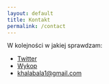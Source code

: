 ```yaml
---
layout: default
title: Kontakt
permalink: /contact
---
```


W kolejności w jakiej sprawdzam:
* [Twitter](https://twitter.com/krzyk)
* [Wykop](https://www.wykop.pl/ludzie/krzyk2/)
* [khalabala1@gmail.com](mailto:khalabala1@gmail.com)

